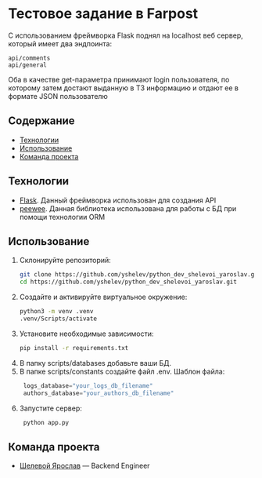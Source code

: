 
# Тестовое задание в Farpost
С использованием фреймворка Flask поднял на localhost веб сервер, который имеет два эндпоинта: 
```
api/comments
api/general
```
Оба в качестве get-параметра принимают login пользователя, по которому затем достают выданную в ТЗ информацию и отдают ее в формате JSON пользователю
 

## Содержание
- [Технологии](#технологии)
- [Использование](#использование)
- [Команда проекта](#команда-проекта)

## Технологии
- [Flask](https://flask.palletsprojects.com/). Данный фреймворка использован для создания API 
- [peewee](https://docs.peewee-orm.com/). Данная библиотека использована для  работы с БД при помощи технологии ORM

## Использование
 1. Склонируйте репозиторий: 
	 ```sh
	 git clone https://github.com/yshelev/python_dev_shelevoi_yaroslav.git
	 cd https://github.com/yshelev/python_dev_shelevoi_yaroslav.git
	 ```
 2. Создайте и активируйте виртуальное окружение: 
	 ```sh
	 python3 -m venv .venv
	 .venv/Scripts/activate
	```
3. Установите необходимые зависимости:  	
	 ```sh
	 pip install -r requirements.txt
	 ```
 4. В папку scripts/databases добавьте ваши БД. 
 5. В папке scripts/constants создайте файл .env. Шаблон файла: 
	```python
	 logs_database="your_logs_db_filename"
	 authors_database="your_authors_db_filename"
	 ```
4. Запустите сервер:
	```sh
	 python app.py 
	 ```

## Команда проекта


- [Шелевой Ярослав](https://github.com/yshelev) — Backend Engineer
